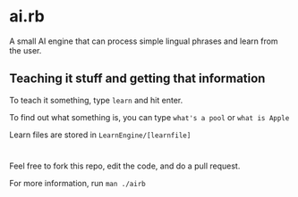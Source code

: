 # ai.rb
A small AI engine that can process simple lingual phrases and learn from the user.

## Teaching it stuff and getting that information
To teach it something, type `learn` and hit enter.

To find out what something is, you can type `what's a pool` or `what is Apple`

Learn files are stored in `LearnEngine/[learnfile]`
#
Feel free to fork this repo, edit the code, and do a pull request.

For more information, run `man ./airb`
